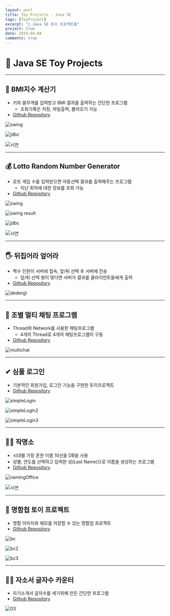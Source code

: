 ```yaml
---
layout: post
title: Toy Projects - Java SE
tags: [ToyProject]
excerpt: "🤖 Java SE 토이 프로젝트들"
project: true
date: 2019-04-04
comments: true
---
```


# 🤖 Java SE Toy Projects

---

## 🏃 BMI지수 계산기

* 키와 몸무게를 입력받고 BMI 결과를 출력하는 간단한 프로그램
  * 조회기록은 저장, 파일출력, 불러오기 가능
* [Github Repository](https://github.com/younggeun0/toyProjectBMI)

![swing](https://github.com/younggeun0/younggeun0.github.io/raw/master/_posts/img/toyProjects/bmi/bmi20.png)

![jdbc](https://github.com/younggeun0/younggeun0.github.io/raw/master/_posts/img/toyProjects/bmi/bmi26.png)


![시연](https://github.com/younggeun0/BMIChecker/blob/master/bmi.gif?raw=true)

---

## 💰 Lotto Random Number Generator

* 로또 게임 수를 입력받으면 자동선택 결과를 출력해주는 프로그램
  * 지난 회차에 대한 정보를 조회 가능
* [Github Repository](https://github.com/younggeun0/toyProjectLotto)

![swing](https://github.com/younggeun0/younggeun0.github.io/raw/master/_posts/img/toyProjects/lotto/lotto11.png?raw=true)

![swing result](https://github.com/younggeun0/younggeun0.github.io/raw/master/_posts/img/toyProjects/lotto/lotto15.png?raw=true)

![jdbc](https://github.com/younggeun0/younggeun0.github.io/raw/master/_posts/img/toyProjects/lotto/lotto18.png?raw=true)

![시연](https://github.com/younggeun0/lotto645/blob/master/lotto645.gif?raw=true)

---

## 🖐️ 뒤집어라 엎어라

* 짝수 인원이 서버에 접속, 앞/뒤 선택 후 서버에 전송
  * 앞/뒤 선택 쌍이 맞다면 서버가 결과를 클라이언트들에게 출력
* [Github Repository](https://github.com/younggeun0/dedenjji)

![dedenjji](https://github.com/younggeun0/dedenjji/raw/master/img/impl.png?raw=true)

---

## 📣 조별 멀티 채팅 프로그램

* Thread와 Network를 사용한 채팅프로그램
  * 4개의 Thread로 4개의 채팅프로그램이 구동 
* [Github Repository](https://github.com/younggeun0/multichat)

![multichat](https://github.com/younggeun0/younggeun0.github.io/raw/master/_posts/img/toyProjects/multichat/05.png?raw=true)

---

## ✔ 심플 로그인 

* 기본적인 회원가입, 로그인 기능을 구현한 토이프로젝트
* [Github Repository](https://github.com/younggeun0/simpleLogin)

![simpleLogin](https://github.com/younggeun0/younggeun0.github.io/raw/master/_posts/img/toyProjects/simpleLogin/08.png?raw=true)

![simpleLogin2](https://github.com/younggeun0/younggeun0.github.io/raw/master/_posts/img/toyProjects/simpleLogin/09.png?raw=true)

![simpleLogin3](https://github.com/younggeun0/younggeun0.github.io/raw/master/_posts/img/toyProjects/simpleLogin/11.png?raw=true)

---

## 👨‍🏫 작명소

* 시대별 가장 흔한 이름 10선을 DB을 사용
* 성별, 연도를 선택하고 입력한 성(Last Name)으로 이름을 생성하는 프로그램
* [Github Repository](https://github.com/younggeun0/namingOffice)

![namingOffice](https://github.com/younggeun0/younggeun0.github.io/raw/master/_posts/img/toyProjects/NOF/04.png?raw=true)

![시연](https://github.com/younggeun0/namingOffice/blob/master/naming_office.gif?raw=true)

---

## 📇 명함첩 토이 프로젝트

* 명함 이미지와 메모를 저장할 수 있는 명함첩 프로젝트
* [Github Repository](https://github.com/younggeun0/businessCardHolder)

![bc](https://github.com/younggeun0/younggeun0.github.io/raw/master/_posts/img/toyProjects/BCH/09.png?raw=true)

![bc2](https://github.com/younggeun0/younggeun0.github.io/raw/master/_posts/img/toyProjects/BCH/10.png?raw=true)

![bc3](https://github.com/younggeun0/younggeun0.github.io/raw/master/_posts/img/toyProjects/BCH/11.png?raw=true)

---

## 👨‍🏫 자소서 글자수 카운터

* 자기소개서 글자수를 세기위해 만든 간단한 프로그램
* [Github Repository](https://github.com/younggeun0/WordCounter)
  
![03](https://github.com/younggeun0/WordCounter/blob/master/word_counter.gif?raw=true)



